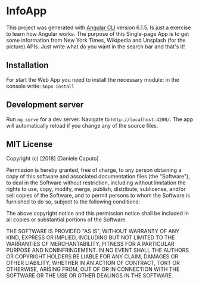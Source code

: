 # InfoApp

This project was generated with [Angular CLI](https://github.com/angular/angular-cli) version 6.1.5. Is just a exercise to learn how Angular works.
The purpose of this Single-page App is to get some information from New York Times, Wikipedia and Unsplash (for the picture) APIs. Just write what do you want in the search bar and that's it!

## Installation

For start the Web App you need to install the necessary module:
in the console write: `$npm install`

## Development server

Run `ng serve` for a dev server. Navigate to `http://localhost:4200/`. The app will automatically reload if you change any of the source files.

## MIT License

Copyright (c) [2018] [Daniele Caputo]

Permission is hereby granted, free of charge, to any person obtaining a copy of this software and associated documentation files (the "Software"), to deal in the Software without restriction, including without limitation the rights to use, copy, modify, merge, publish, distribute, sublicense, and/or sell copies of the Software, and to permit persons to whom the Software is furnished to do so, subject to the following conditions:

The above copyright notice and this permission notice shall be included in all copies or substantial portions of the Software.

THE SOFTWARE IS PROVIDED "AS IS", WITHOUT WARRANTY OF ANY KIND, EXPRESS OR IMPLIED, INCLUDING BUT NOT LIMITED TO THE WARRANTIES OF MERCHANTABILITY, FITNESS FOR A PARTICULAR PURPOSE AND NONINFRINGEMENT. IN NO EVENT SHALL THE AUTHORS OR COPYRIGHT HOLDERS BE LIABLE FOR ANY CLAIM, DAMAGES OR OTHER LIABILITY, WHETHER IN AN ACTION OF CONTRACT, TORT OR OTHERWISE, ARISING FROM, OUT OF OR IN CONNECTION WITH THE SOFTWARE OR THE USE OR OTHER DEALINGS IN THE SOFTWARE.
